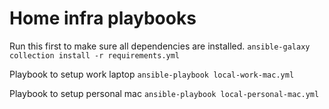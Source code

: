 # Home infra playbooks

Run this first to make sure all dependencies are installed.
`ansible-galaxy collection install -r requirements.yml`

Playbook to setup work laptop
`ansible-playbook local-work-mac.yml`

Playbook to setup personal mac
`ansible-playbook local-personal-mac.yml`
